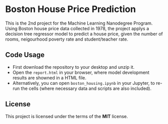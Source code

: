 # Boston House Price Prediction
This is the 2nd project for the Machine Learning Nanodegree Program. Using Boston house price data collected in 1978, the project applys a decision tree regressor model to predict a house price, given the number of rooms, neigourhood poverty rate and student/teacher rate.

## Code Usage
- First download the repository to your desktop and unzip it.
- Open the ```report.html``` in your browser, where model development results are showned in a HTML file.
- Alternatively, you can open ```boston_housing.ipynb``` in your Jupyter, to re-run the cells (where necessary data and scripts are also included).

## License
This project is licensed under the terms of the **MIT** license.